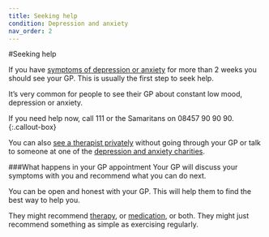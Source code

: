 ```yaml
---
title: Seeking help
condition: Depression and anxiety
nav_order: 2
---
```


#Seeking help

If you have [symptoms of depression or anxiety](/depression-and-anxiety/how-to-tell-if-you-have-depression-or-anxiety) for more than 2 weeks you should see your GP. This is usually the first step to seek help.

It’s very common for people to see their GP about constant low mood, depression or anxiety.

If you need help now, call 111 or the Samaritans on <span class="nowrap">08457 90 90 90</span>.
{:.callout-box}

You can also [see a therapist privately](/depression-and-anxiety/getting-therapy) without going through your GP or talk to someone at one of the [depression and anxiety charities](/depression-and-anxiety/getting-therapy).

###What happens in your GP appointment
Your GP will discuss your symptoms with you and recommend what you can do next.

You can be open and honest with your GP. This will help them to find the best way to help you.

They might recommend [therapy](/depression-and-anxiety/getting-therapy), or [medication](medication), or both. They might just recommend something as simple as exercising regularly.
